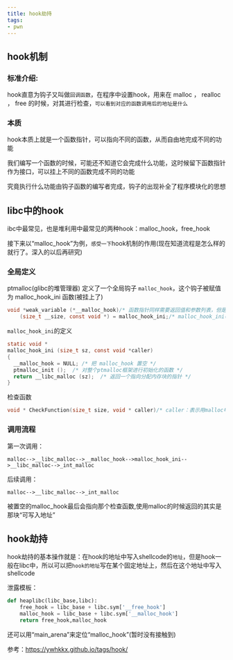 ```yaml
---
title: hook劫持
tags: 
- pwn
---
```



## hook机制

### 标准介绍:
hook直意为钩子又叫做`回调函数`，在程序中设置hook，用来在 malloc ， realloc ， free 的时候，对其进行检查，`可以看到对应的函数调用后的地址是什么`
### 本质
hook本质上就是一个函数指针，可以指向不同的函数，从而自由地完成不同的功能

我们编写一个函数的时候，可能还不知道它会完成什么功能，这时候留下函数指针作为接口，可以挂上不同的函数完成不同的功能      

究竟执行什么功能由钩子函数的编写者完成，钩子的出现补全了程序模块化的思想

## libc中的hook
ibc中最常见，也是堆利用中最常见的两种hook：malloc_hook，free_hook


接下来以“malloc_hook”为例，`感受一下`hook机制的作用(现在知道流程是怎么样的就行了。深入的以后再研究)

### 全局定义
ptmalloc(glibc的堆管理器) 定义了一个全局钩子 `malloc_hook`，这个钩子被赋值为 malloc_hook_ini 函数(被挂上了)
```c
void *weak_variable (*__malloc_hook)/* 函数指针同样需要返回值和参数列表，但是函数名字前要用"*"标识这段内存是函数指针*/
    (size_t __size, const void *) = malloc_hook_ini;/* malloc_hook_ini(自定义的)应该是一个符合上述参数和返回值类型的函数,这样才能被挂过去 */
```
`malloc_hook_ini`的定义
```c
static void *
malloc_hook_ini (size_t sz, const void *caller)
{
  __malloc_hook = NULL; /* 把 malloc_hook 置空 */
  ptmalloc_init ();  /* 对整个ptmalloc框架进行初始化的函数 */
  return __libc_malloc (sz);  /* 返回一个指向分配内存块的指针 */
}
```
检查函数
```c
void * CheckFunction(size_t size, void * caller)/* caller：表示用malloc申请空间的“可写入地址”（ 一般是data段，也可以是fd&bk 所在处） */
```
### 调用流程
第一次调用：
```
malloc-->__libc_malloc-->__malloc_hook-->malloc_hook_ini-->__libc_malloc-->_int_malloc
```
后续调用：
```
malloc-->__libc_malloc-->_int_malloc
```
被置空的malloc_hook最后会指向那个检查函数,使用malloc的时候返回的其实是那块“可写入地址”

## hook劫持
hook劫持的基本操作就是：在hook的地址中写入shellcode的`地址`，但是hook一般在libc中，所以可以把`hook的地址`写在某个固定地址上，然后在这个地址中写入shellcode

泄露模板：
```python
def heaplibc(libc_base,libc):
    free_hook = libc_base + libc.sym['__free_hook']
    malloc_hook = libc_base + libc.sym['__malloc_hook']
    return free_hook,malloc_hook
```

还可以用“main_arena”来定位“malloc_hook”(暂时没有接触到)


参考：https://ywhkkx.github.io/tags/hook/